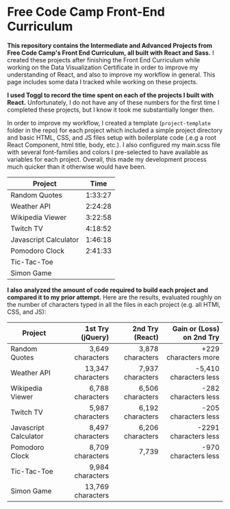 # Free Code Camp Front-End Curriculum

**This repository contains the Intermediate and Advanced Projects from Free Code Camp's Front End Curriculum, all built with React and Sass.** I created these projects after finishing the Front End Curriculum while working on the Data Visualization Certificate in order to improve my understanding of React, and also to improve my workflow in general. This page includes some data I tracked while working on these projects.

**I used Toggl to record the time spent on each of the projects I built with React.** Unfortunately, I do not have any of these numbers for the first time I completed these projects, but I know it took me substantially longer then.

In order to improve my workflow, I created a template (`project-template` folder in the repo) for each project which included a simple project directory and basic HTML, CSS, and JS files setup with boilerplate code (.e.g a root React Component, html title, body, etc.). I also configured my main.scss file with several font-families and colors I pre-selected to have available as variables for each project. Overall, this made my development process much quicker than it otherwise would have been.

| Project | Time |
| ------- | ---- |
| Random Quotes | 1:33:27 |
| Weather API | 2:24:28 |
| Wikipedia Viewer | 3:22:58 |
| Twitch TV | 4:18:52 |
| Javascript Calculator | 1:46:18 |
| Pomodoro Clock | 2:41:33 |
| Tic-Tac-Toe | |
| Simon Game | |

**I also analyzed the amount of code required to build each project and compared it to my prior attempt.** Here are the results, evaluated roughly on the number of characters typed in all the files in each project (e.g. all HTMl, CSS, and JS):

| Project | 1st Try (jQuery) | 2nd Try (React) | Gain or (Loss) on 2nd Try |
| ------- | ---------------: | --------------: | --------------------: |
| Random Quotes | 3,649 characters | 3,878 characters | +229 characters more |
| Weather API | 13,347 characters | 7,937 characters | -5,410 characters less |
| Wikipedia Viewer | 6,788 characters | 6,506 characters | -282 characters less |
| Twitch TV | 5,987 characters | 6,192 characters | -205 characters less |
| Javascript Calculator | 8,497 characters | 6,206 characters | -2291 characters less |
| Pomodoro Clock | 8,709 characters | 7,739 | -970 characters less|
| Tic-Tac-Toe | 9,984 characters |  | |
| Simon Game | 13,769 characters |  | |
